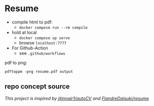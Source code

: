 # Resume

* compile html to pdf:
  * ```docker compose run --rm compile```
* hold at local
  * ```docker compose up serve```
  * browse ```localhost:7777```
* For Github-Action
  * see ```.github/workflows```


pdf to png:
```
pdftoppm -png resume.pdf output
```



## repo concept source
*This project is inspired by [jitinnair1/autoCV](https://github.com/jitinnair1/autoCV) and [FlandreDaisuki/resume](https://github.com/FlandreDaisuki/resume)*
